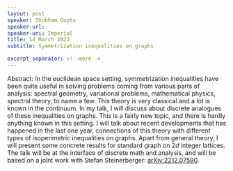 ```yaml
---
layout: post
speaker: Shubham Gupta
speaker-url: 
speaker-uni: Imperial
title: 14 March 2023
subtitle: Symmetrization inequalities on graphs

excerpt_separator: <!--more-->
---
```


Abstract: In the euclidean space setting, symmetrization inequalities have been quite useful in solving problems coming from various parts of analysis: spectral geometry, variational problems, mathematical physics, spectral theory, to name a few. This theory is very classical and a lot is known in the continuum. In my talk, I will discuss about discrete analogues of these inequalities on graphs. This is a fairly new topic, and there is hardly anything known in this setting. I will talk about recent developments that has happened in the last one year, connections of this theory with different types of isoperimetric inequalities on graphs. Apart from general theory, I will present some concrete results for standard graph on $2d$ integer lattices. The talk will be at the interface of discrete math and analysis, and will be  based on a joint work with Stefan Steinerberger: <a href = "https://www.arXiv.org/abs/2212.07590"> arXiv:2212.07590</a>.
<!--more-->
